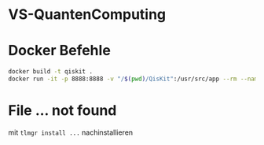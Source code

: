 # VS-QuantenComputing

# Docker Befehle

``` bash
docker build -t qiskit .
docker run -it -p 8888:8888 -v "/$(pwd)/QisKit":/usr/src/app --rm --name qiskit-running qiskit
```

# File ... not found
mit 
```tlmgr install ...```
nachinstallieren